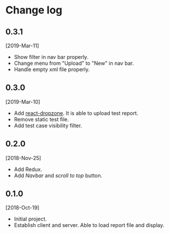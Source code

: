 # Change log

## 0.3.1 
[2019-Mar-11]
- Show filter in nav bar properly.
- Change menu from "Upload" to "New" in nav bar.
- Handle empty xml file properly.

## 0.3.0 
[2019-Mar-10]
- Add [react-dropzone](https://react-dropzone.js.org/). It is able to upload test report.
- Remove static test file.
- Add test case visibility filter.

## 0.2.0  
[2018-Nov-25]
- Add Redux.
- Add _Navbar_ and _scroll to top_ button.

## 0.1.0  
[2018-Oct-19]
- Initial project.
- Establish client and server. Able to load report file and display.
